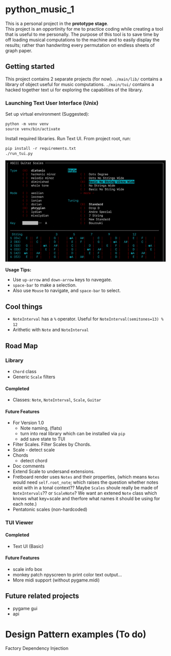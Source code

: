 # python_music_1

This is a personal project in the **prototype stage**.  
This project is an opportinity for me to practice coding while creating a tool that is useful to me personally.  The purpose of this tool is to save time by off loading musical computations to the machine and to easily display the results; rather than handwritng every permutation on endless sheets of graph paper.

## Getting started
This project contains 2 separate projects (for now).
`./main/lib/` contains a library of object useful for music computations.
`./main/tui/` contains a hacked together text ui for exploring the capablities of the library.  
### Launching Text User Interface (Unix)

Set up virtual environment (Suggested):
```
python -m venv venv
source venv/bin/activate
```

Install required libraries.  Run Text UI. 
From project root, run:
```
pip install -r requirements.txt
./run_tui.py
```
![image info](readme_images/demo.gif)

**Usage Tips:**
- Use `up-arrow` and `down-arrow` keys to navegate. 
- `space-bar` to make a selection.
- Also use `Mouse` to navigate, and `space-bar` to select.


## Cool things
- `NoteInterval` has a `%` operator.  Useful for `NoteInterval(semitones=13) % 12`
- Arithetic with `Note` and `NoteInterval`


## Road Map

### Library
- `Chord` class
- Generic `Scale` filters

#### Completed
- Classes: `Note`, `NoteInterval`, `Scale`, `Guitar`


#### Future Features
- For Version 1.0
	- Note naming, (flats)
	- turn into real library which can be installed via `pip`
	- add save state to TUI
- Filter Scales. Filter Scales by Chords.
- Scale - detect scale
- Chords
	- detect chord
- Doc comments
- Extend Scale to undersand extensions.
- Fretboard render uses `Notes` and their properties, (which means `Notes` would need `self.root_note`; which raises the question whether notes exist with in a tonal context??  Maybe `Scales` shoule really be made of `NoteIntervals`??  or `ScaleNote`?  We want an extened `Note` class which knows what key+scale and therfore what names it should be using for each note.)
- Pentatonic scales (non-hardcoded)


### TUI Viewer

#### Completed
- Text UI (Basic)

#### Future Features
- scale info box
- monkey patch npyscreen to print color text output...
- More midi support (without pygame.midi)

## Future related projects
- pygame gui
- api


# Design Pattern examples (To do)
Factory
Dependency Injection


